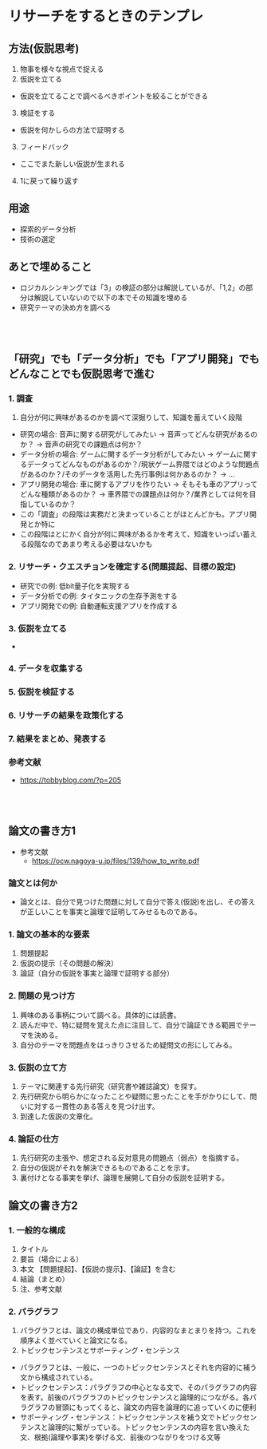 # リサーチをするときのテンプレ
## 方法(仮説思考)
1. 物事を様々な視点で捉える
2. 仮説を立てる
  - 仮説を立てることで調べるべきポイントを絞ることができる
3. 検証をする
  - 仮説を何かしらの方法で証明する
3. フィードバック
  - ここでまた新しい仮説が生まれる
4. 1に戻って繰り返す

## 用途
- 探索的データ分析
- 技術の選定

## あとで埋めること
- ロジカルシンキングでは「3」の検証の部分は解説しているが、「1,2」の部分は解説していないので以下の本でその知識を埋める
- 研究テーマの決め方を調べる

<br></br>

## 「研究」でも「データ分析」でも「アプリ開発」でもどんなことでも仮説思考で進む
### 1. 調査
1. 自分が何に興味があるのかを調べて深掘りして、知識を蓄えていく段階
  - 研究の場合: 音声に関する研究がしてみたい -> 音声ってどんな研究があるのか？ -> 音声の研究での課題点は何か？
  - データ分析の場合: ゲームに関するデータ分析がしてみたい -> ゲームに関するデータってどんなものがあるのか？/現状ゲーム界隈ではどのような問題点があるのか？/そのデータを活用した先行事例は何かあるのか？ -> ...
  - アプリ開発の場合: 車に関するアプリを作りたい -> そもそも車のアプリってどんな種類があるのか？ -> 車界隈での課題点は何か？/業界としては何を目指しているのか？
- この「調査」の段階は実務だと決まっていることがほとんどかも。アプリ開発とか特に
- この段階はとにかく自分が何に興味があるかを考えて、知識をいっぱい蓄える段階なのであまり考える必要はないかも
### 2. リサーチ・クエスチョンを確定する(問題提起、目標の設定)
- 研究での例: 低bit量子化を実現する
- データ分析での例: タイタニックの生存予測をする
- アプリ開発での例: 自動運転支援アプリを作成する
### 3. 仮説を立てる
- 
### 4. データを収集する
### 5. 仮説を検証する
### 6. リサーチの結果を政策化する
### 7. 結果をまとめ、発表する

### 参考文献
- https://tobbyblog.com/?p=205

<br></br>

## 論文の書き方1
- 参考文献
  - https://ocw.nagoya-u.jp/files/139/how_to_write.pdf
### 論文とは何か
- 論文とは、自分で見つけた問題に対して自分で答え(仮説)を出し、その答えが正しいことを事実と論理で証明してみせるものである。
### 1. 論文の基本的な要素
1. 問題提起
2. 仮説の提示（その問題の解決）
3. 論証（自分の仮説を事実と論理で証明する部分）
### 2. 問題の見つけ方
1. 興味のある事柄について調べる。具体的には読書。
2. 読んだ中で、特に疑問を覚えた点に注目して、自分で論証できる範囲でテーマを決める。
3. 自分のテーマを問題点をはっきりさせるため疑問文の形にしてみる。
### 3. 仮説の立て方
1. テーマに関連する先行研究（研究書や雑誌論文）を探す。
2. 先行研究から明らかになったことや疑問に思ったことを手がかりにして、問いに対する一貫性のある答えを見つけ出す。
3. 到達した仮説の文章化。
### 4. 論証の仕方
1. 先行研究の主張や、想定される反対意見の問題点（弱点）を指摘する。
2. 自分の仮説がそれを解決できるものであることを示す。
3. 裏付けとなる事実を挙げ、論理を展開して自分の仮説を証明する。

## 論文の書き方2
### 1. 一般的な構成
1. タイトル
2. 要旨（場合による）
3. 本文 【問題提起】、【仮説の提示】、【論証】を含む
4. 結論（まとめ）
5. 注、参考文献
### 2. パラグラフ
1. パラグラフとは、論文の構成単位であり、内容的なまとまりを持つ。これを順序よく並べていくと論文になる。
2. トピックセンテンスとサポーティング・センテンス
  - パラグラフとは、一般に、一つのトピックセンテンスとそれを内容的に補う文から構成されている。
- トピックセンテンス：パラグラフの中心となる文で、そのパラグラフの内容を表す。前後のパラグラフのトピックセンテンスと論理的につながる。各パラグラフの冒頭にもってくると、論文の内容を論理的に追っていくのに便利
- サポーティング・センテンス：トピックセンテンスを補う文でトピックセンテンスと論理的に繋がっている。トピックセンテンスの内容を言い換えた文、根拠(論理や事実)を挙げる文、前後のつながりをつける文等
